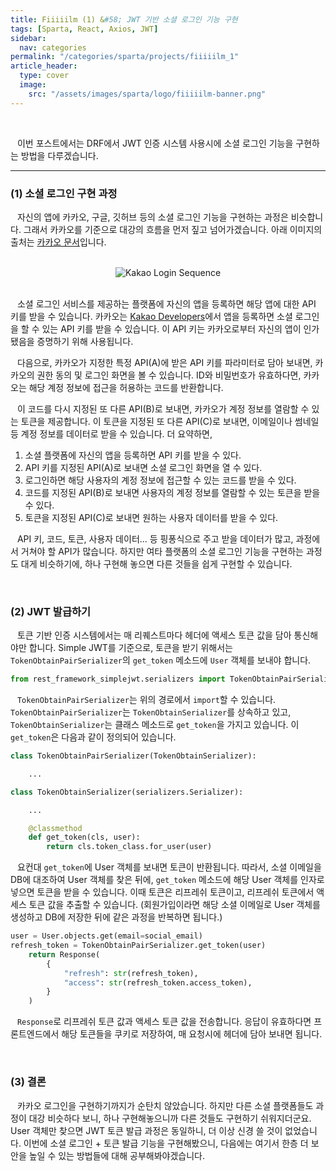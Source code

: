 ```yaml
---
title: Fiiiiilm (1) &#58; JWT 기반 소셜 로그인 기능 구현
tags: [Sparta, React, Axios, JWT]
sidebar:
  nav: categories
permalink: "/categories/sparta/projects/fiiiiilm_1"
article_header:
  type: cover
  image:
    src: "/assets/images/sparta/logo/fiiiiilm-banner.png"
---
```


<!-- more -->

<br/>

&ensp; 이번 포스트에서는 DRF에서 JWT 인증 시스템 사용시에 소셜 로그인 기능을 구현하는 방법을 다루겠습니다.

---

### (1) 소셜 로그인 구현 과정

&ensp; 자신의 앱에 카카오, 구글, 깃허브 등의 소셜 로그인 기능을 구현하는 과정은 비슷합니다. 그래서 카카오를 기준으로 대강의 흐름을 먼저 짚고 넘어가겠습니다. 아래 이미지의 출처는 [카카오 문서](https://developers.kakao.com/docs/latest/ko/kakaologin/rest-api)입니다.

<br/>

<div align="center">
<img src="https://developers.kakao.com/docs/latest/ko/assets/style/images/kakaologin/kakaologin_sequence.png" alt="Kakao Login Sequence"/>
</div>

<br/>

&ensp; 소셜 로그인 서비스를 제공하는 플랫폼에 자신의 앱을 등록하면 해당 앱에 대한 API 키를 받을 수 있습니다. 카카오는 [Kakao Developers](https://developers.kakao.com/)에서 앱을 등록하면 소셜 로그인을 할 수 있는 API 키를 받을 수 있습니다.
이 API 키는 카카오로부터 자신의 앱이 인가됐음을 증명하기 위해 사용됩니다.

&ensp; 다음으로, 카카오가 지정한 특정 API(A)에 받은 API 키를 파라미터로 담아 보내면, 카카오의 권한 동의 및 로그인 화면을 볼 수 있습니다. ID와 비밀번호가 유효하다면, 카카오는 해당 계정 정보에 접근을 허용하는 코드를 반환합니다.

&ensp; 이 코드를 다시 지정된 또 다른 API(B)로 보내면, 카카오가 계정 정보를 열람할 수 있는 토큰을 제공합니다. 이 토큰을 지정된 또 다른 API(C)로 보내면, 이메일이나 썸네일 등 계정 정보를 데이터로 받을 수 있습니다. 더 요약하면,

1. 소셜 플랫폼에 자신의 앱을 등록하면 API 키를 받을 수 있다.
2. API 키를 지정된 API(A)로 보내면 소셜 로그인 화면을 열 수 있다.
3. 로그인하면 해당 사용자의 계정 정보에 접근할 수 있는 코드를 받을 수 있다.
4. 코드를 지정된 API(B)로 보내면 사용자의 계정 정보를 열람할 수 있는 토큰을 받을 수 있다.
5. 토큰을 지정된 API(C)로 보내면 원하는 사용자 데이터를 받을 수 있다.

&ensp; API 키, 코드, 토큰, 사용자 데이터... 등 핑퐁식으로 주고 받을 데이터가 많고, 과정에서 거쳐야 할 API가 많습니다. 하지만 여타 플랫폼의 소셜 로그인 기능을 구현하는 과정도 대게 비슷하기에, 하나 구현해 놓으면 다른 것들을 쉽게 구현할 수 있습니다.

<br/>

### (2) JWT 발급하기

&ensp; 토큰 기반 인증 시스템에서는 매 리퀘스트마다 헤더에 액세스 토큰 값을 담아 통신해야만 합니다. Simple JWT를 기준으로, 토큰을 받기 위해서는 `TokenObtainPairSerializer`의 `get_token` 메소드에 `User` 객체를 보내야 합니다.

```python
from rest_framework_simplejwt.serializers import TokenObtainPairSerializer
```

&ensp; `TokenObtainPairSerializer`는 위의 경로에서 `import`할 수 있습니다. `TokenObtainPairSerializer`는 `TokenObtainSerializer`를 상속하고 있고, `TokenObtainSerializer`는 클래스 메소드로 `get_token`을 가지고 있습니다. 이 `get_token`은 다음과 같이 정의되어 있습니다.

```python
class TokenObtainPairSerializer(TokenObtainSerializer):

    ...

class TokenObtainSerializer(serializers.Serializer):

    ...

    @classmethod
    def get_token(cls, user):
        return cls.token_class.for_user(user)
```

&ensp; 요컨대 `get_token`에 User 객체를 보내면 토큰이 반환됩니다. 따라서, 소셜 이메일을 DB에 대조하여 User 객체를 찾은 뒤에, `get_token` 메소드에 해당 User 객체를 인자로 넣으면 토큰을 받을 수 있습니다. 이때 토큰은 리프레쉬 토큰이고, 리프레쉬 토큰에서 액세스 토큰 값을 추출할 수 있습니다. (회원가입이라면 해당 소셜 이메일로 User 객체를 생성하고 DB에 저장한 뒤에 같은 과정을 반복하면 됩니다.)

```python
user = User.objects.get(email=social_email)
refresh_token = TokenObtainPairSerializer.get_token(user)
    return Response(
        {
            "refresh": str(refresh_token),
            "access": str(refresh_token.access_token),
        }
    )
```

&ensp; `Response`로 리프레쉬 토큰 값과 액세스 토큰 값을 전송합니다. 응답이 유효하다면 프론트엔드에서 해당 토큰들을 쿠키로 저장하여, 매 요청시에 헤더에 담아 보내면 됩니다.

<br/>

### (3) 결론

&ensp; 카카오 로그인을 구현하기까지가 순탄치 않았습니다. 하지만 다른 소셜 플랫폼들도 과정이 대강 비슷하다 보니, 하나 구현해놓으니까 다른 것들도 구현하기 쉬워지더군요. User 객체만 찾으면 JWT 토큰 발급 과정은 동일하니, 더 이상 신경 쓸 것이 없었습니다. 이번에 소셜 로그인 + 토큰 발급 기능을 구현해봤으니, 다음에는 여기서 한층 더 보안을 높일 수 있는 방법들에 대해 공부해봐야겠습니다.
